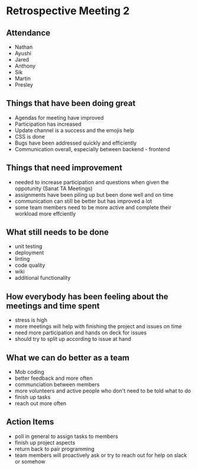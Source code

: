 # Retrospective Meeting 2

## Attendance
- Nathan
- Ayushi
- Jared
- Anthony
- Sik
- Martin
- Presley

## Things that have been doing great
- Agendas for meeting have improved
- Participation has increased
- Update channel is a success and the emojis help
- CSS is done
- Bugs have been addressed quickly and efficiently
- Communication overall, especially between backend - frontend

## Things that need improvement
- needed to increase participation and questions when given the oppotunity (Sanat TA Meetings)
- assignments have been piling up but been done well and on time
- communication can still be better but has improved a lot
- some team members need to be more active and complete their workload more effciently

## What still needs to be done
- unit testing
- deployment
- linting
- code quality
- wiki
- additional functionality

## How everybody has been feeling about the meetings and time spent
- stress is high
- more meetings will help with finishing the project and issues on time
- need more participation and hands on deck for issues
- should try to split up according to issue at hand

## What we can do better as a team
- Mob coding
- better feedback and more often
- communciation between members
- more volunteers and active people who don't need to be told what to do
- finish up tasks
- reach out more often

## Action Items
- poll in general to assign tasks to members
- finish up project aspects
- return back to pair programming
- team members will proactively ask or try to reach out for help on slack or somehow
